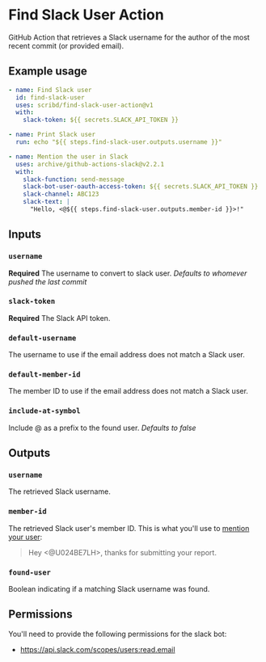 # Find Slack User Action

GitHub Action that retrieves a Slack username for the author of the most recent commit (or provided email).

## Example usage

```yaml
- name: Find Slack user
  id: find-slack-user
  uses: scribd/find-slack-user-action@v1
  with:
    slack-token: ${{ secrets.SLACK_API_TOKEN }}

- name: Print Slack user
  run: echo "${{ steps.find-slack-user.outputs.username }}"

- name: Mention the user in Slack
  uses: archive/github-actions-slack@v2.2.1
  with:
    slack-function: send-message
    slack-bot-user-oauth-access-token: ${{ secrets.SLACK_API_TOKEN }}
    slack-channel: ABC123
    slack-text: |
      "Hello, <@${{ steps.find-slack-user.outputs.member-id }}>!"
```

## Inputs

### `username`

**Required** The username to convert to slack user. *Defaults to whomever pushed the last commit*

### `slack-token`

**Required** The Slack API token.

### `default-username`

The username to use if the email address does not match a Slack user.

### `default-member-id`

The member ID to use if the email address does not match a Slack user.

### `include-at-symbol`

Include @ as a prefix to the found user. *Defaults to false*

## Outputs

### `username`

The retrieved Slack username.

### `member-id`

The retrieved Slack user's member ID. This is what you'll use to [mention your user](https://api.slack.com/reference/surfaces/formatting#mentioning-users):
> Hey <@U024BE7LH>, thanks for submitting your report.

### `found-user`

Boolean indicating if a matching Slack username was found.


## Permissions

You'll need to provide the following permissions for the slack bot:

- https://api.slack.com/scopes/users:read.email
